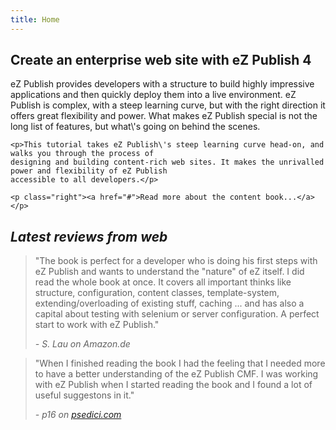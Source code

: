 ```yaml
---
title: Home
---
```


<article>
    <h2>Create an enterprise web site with eZ Publish 4</h2>
    <p>eZ Publish provides developers with a structure to build highly impressive applications and then
    quickly deploy them into a live environment. eZ Publish is complex, with a steep learning curve, but
    with the right direction it offers great flexibility and power. What makes eZ Publish special is not
    the long list of features, but what\'s going on behind the scenes.</p>

    <p>This tutorial takes eZ Publish\'s steep learning curve head-on, and walks you through the process of
    designing and building content-rich web sites. It makes the unrivalled power and flexibility of eZ Publish
    accessible to all developers.</p>

    <p class="right"><a href="#">Read more about the content book...</a></p>
</article>

<article class="highlight">
    <h2><em>Latest reviews from web</em></h2>
    <blockquote>
        <p>"The book is perfect for a developer who is doing his first steps with eZ Publish and
        wants to understand the "nature" of eZ itself. I did read the whole book at once.
        It covers all important thinks like structure, configuration, content classes,
        template-system, extending/overloading of existing stuff, caching ... and has also
        a capital about testing with selenium or server configuration. A perfect start to work with eZ Publish."</p>
        <p class="right"><em>- S. Lau on Amazon.de</em></p>
    </blockquote>
    <blockquote>
        <p>"When I finished reading the book I had the feeling that I needed more to have a better
        understanding of the eZ Publish CMF. I was working with eZ Publish when I started reading
        the book and I found a lot of useful suggestons in it."</p>
        <p class="right"><em>- p16 on <a href="http://www.psedici.com/blog/2009/12/26/ez-publish-4-enterprise-web-sites-step-by-step-revision/">psedici.com</a></em></p>
    </blockquote>
</article>
